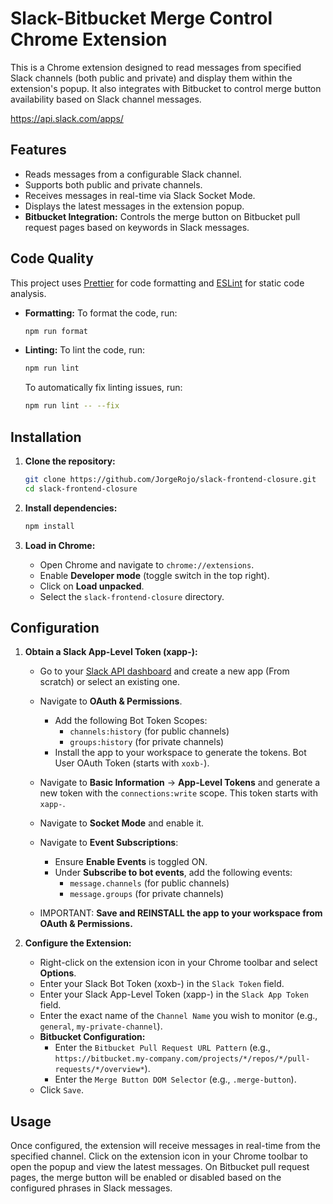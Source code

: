 # Slack-Bitbucket Merge Control Chrome Extension

This is a Chrome extension designed to read messages from specified Slack channels (both public and private) and display them within the extension's popup. It also integrates with Bitbucket to control merge button availability based on Slack channel messages.

<https://api.slack.com/apps/>

## Features

- Reads messages from a configurable Slack channel.
- Supports both public and private channels.
- Receives messages in real-time via Slack Socket Mode.
- Displays the latest messages in the extension popup.
- **Bitbucket Integration:** Controls the merge button on Bitbucket pull request pages based on keywords in Slack messages.

## Code Quality

This project uses [Prettier](https://prettier.io/) for code formatting and [ESLint](https://eslint.org/) for static code analysis.

- **Formatting:**
  To format the code, run:

  ```bash
  npm run format
  ```

- **Linting:**
  To lint the code, run:

  ```bash
  npm run lint
  ```

  To automatically fix linting issues, run:

  ```bash
  npm run lint -- --fix
  ```

## Installation

1. **Clone the repository:**

   ```bash
   git clone https://github.com/JorgeRojo/slack-frontend-closure.git
   cd slack-frontend-closure
   ```

2. **Install dependencies:**

   ```bash
   npm install
   ```

3. **Load in Chrome:**
   - Open Chrome and navigate to `chrome://extensions`.
   - Enable **Developer mode** (toggle switch in the top right).
   - Click on **Load unpacked**.
   - Select the `slack-frontend-closure` directory.

## Configuration

1. **Obtain a Slack App-Level Token (xapp-):**
   - Go to your [Slack API dashboard](https://api.slack.com/apps) and create a new app (From scratch) or select an existing one.
   - Navigate to **OAuth & Permissions**.
     - Add the following Bot Token Scopes:
       - `channels:history` (for public channels)
       - `groups:history` (for private channels)
     - Install the app to your workspace to generate the tokens. Bot User OAuth Token (starts with `xoxb-`).
   - Navigate to **Basic Information** -> **App-Level Tokens** and generate a new token with the `connections:write` scope. This token starts with `xapp-`.
   - Navigate to **Socket Mode** and enable it.
   - Navigate to **Event Subscriptions**:
     - Ensure **Enable Events** is toggled ON.
     - Under **Subscribe to bot events**, add the following events:
       - `message.channels` (for public channels)
       - `message.groups` (for private channels)

   - IMPORTANT: **Save and REINSTALL the app to your workspace from OAuth & Permissions.**

2. **Configure the Extension:**
   - Right-click on the extension icon in your Chrome toolbar and select **Options**.
   - Enter your Slack Bot Token (xoxb-) in the `Slack Token` field.
   - Enter your Slack App-Level Token (xapp-) in the `Slack App Token` field.
   - Enter the exact name of the `Channel Name` you wish to monitor (e.g., `general`, `my-private-channel`).
   - **Bitbucket Configuration:**
     - Enter the `Bitbucket Pull Request URL Pattern` (e.g., `https://bitbucket.my-company.com/projects/*/repos/*/pull-requests/*/overview*`).
     - Enter the `Merge Button DOM Selector` (e.g., `.merge-button`).
   - Click `Save`.

## Usage

Once configured, the extension will receive messages in real-time from the specified channel. Click on the extension icon in your Chrome toolbar to open the popup and view the latest messages. On Bitbucket pull request pages, the merge button will be enabled or disabled based on the configured phrases in Slack messages.
